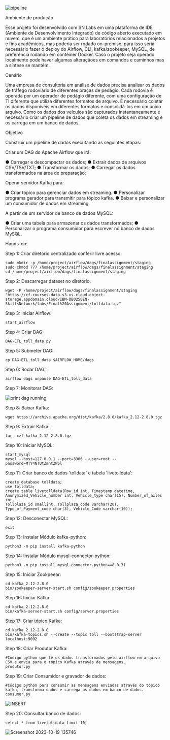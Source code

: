 ![pipeline](https://github.com/Herbet-Meneses/Airflow_Kafka_Pipeline/assets/142064420/b98cb2ac-aae1-474f-9a70-6f49df24e029)

Ambiente de produção

Esse projeto foi desenvolvido com SN Labs em uma plataforma de IDE (Ambiente de Desenvolvimento Integrado) de código aberto executado em nuvem, que é um ambiente prático para laboratórios relacionados a projetos e fins acadêmicos, mas poderia ser rodado on-premise, para isso seria necessário fazer o deploy do Airflow, CLI, kafka/zookeeper, MySQL, de preferência rodando em contêiner Docker. Caso o projeto seja operado localmente pode haver algumas alteraçãoes em comandos e caminhos mas a síntese se mantém.



Cenário

Uma empresa de consultoria em análise de dados precisa analisar os dados de tráfego rodoviário de diferentes praças de pedágio. Cada rodovia é operada por um operador de pedágio diferente, com uma configuração de TI diferente que utiliza diferentes formatos de arquivo. É necessário coletar os dados disponíveis em diferentes formatos e consolidá-los em um único arquivo. Como os dados dos veículos são capturados instantaneamente é necessário criar um pipeline de dados que coleta os dados em streaming e os carrega em um banco de dados.



Objetivo

Construir um pipeline de dados executando as seguintes etapas:

Criar um DAG do Apache Airflow que irá:

● Carregar e descompactar os dados;
● Extrair dados de arquivos CSV/TSV/TXT;
● Transformar os dados;
● Carregar os dados transformados na área de preparação;

Operar servidor Kafka para:

● Criar tópico para gerenciar dados em streaming.
● Personalizar programa gerador para transmitir para tópico kafka.
● Baixar e personalizar um consumidor de dados em streaming.

A partir de um servidor de banco de dados MySQL:

● Criar uma tabela para armazenar os dados transformados;
● Personalizar o programa consumidor para escrever no banco de dados MySQL.



Hands-on:

Step 1: Criar diretório centralizado conferir livre acesso:

    sudo mkdir -p /home/project/airflow/dags/finalassignment/staging
    sudo chmod 777 /home/project/airflow/dags/finalassignment/staging
    cd /home/project/airflow/dags/finalassignment/staging

Step 2: Descarregar dataset no diretório:

    wget -P /home/project/airflow/dags/finalassignment/staging "https://cf-courses-data.s3.us.cloud-object-storage.appdomain.cloud/IBM-DB0250EN-        SkillsNetwork/labs/Final%20Assignment/tolldata.tgz"

Step 3: Iniciar Airflow:

    start_airflow

Step 4: Criar DAG:

    DAG-ETL_toll_data.py

Step 5: Submeter DAG:

    cp DAG-ETL_toll_data $AIRFLOW_HOME/dags

Step 6: Rodar DAG:

    airflow dags unpause DAG-ETL_toll_data

Step 7: Monitorar DAG:

![print dag running](https://github.com/Herbet-Meneses/Airflow_Kafka_Pipeline/assets/142064420/27177e8d-a511-48d3-bbab-9eefec13d844)

Step 8: Baixar Kafka:

    wget https://archive.apache.org/dist/kafka/2.8.0/kafka_2.12-2.8.0.tgz

Step 9: Extrair Kafka:

    tar -xzf kafka_2.12-2.8.0.tgz

Step 10: Iniciar MySQL:

    start_mysql
    mysql --host=127.0.0.1 --port=3306 --user=root --password=MTY4NTUtZmhtZW5l

Step 11: Criar banco de dados 'tolldata' e tabela 'livetolldata':

    create database tolldata;
    use tolldata;
    create table livetolldata(Row_id int, Timestamp datetime, Anonymized_Vehicle_number int, Vehicle_type char(15), Number_of_axles int,         
    Tollplaza_id smallint, Tollplaza_code varchar(20), Type_of_Payment_code char(3), Vehicle_Code varchar(10));

Step 12: Desconectar MySQL:

    exit

Step 13: Instalar Módulo kafka-python:

    python3 -m pip install kafka-python

Step 14: Instalar Módulo mysql-connector-python:

    python3 -m pip install mysql-connector-python==8.0.31

Step 15: Iniciar Zookpeear:

    cd kafka_2.12-2.8.0
    bin/zookeeper-server-start.sh config/zookeeper.properties

Step 16: Iniciar Kafka:

    cd kafka_2.12-2.8.0
    bin/kafka-server-start.sh config/server.properties

Step 17: Criar tópico Kafka:

    cd kafka_2.12-2.8.0
    bin/kafka-topics.sh --create --topic toll --bootstrap-server localhost:9092

Step 18: Criar Produtor Kafka:

    #Código python que lê os dados transformados pelo airflow em arquivo CSV e envia para o tópico Kafka através de mensagens.
    produtor.py

Step 19: Criar Consumidor e gravador de dados:

    #Código python para consumir as mensagens enviadas através do tópico kafka, transforma dados e carrega os dados em banco de dados.
    consumer.py
![INSERT](https://github.com/Herbet-Meneses/Airflow_Kafka_Pipeline/assets/142064420/01da9b26-6538-4080-95ae-798bb302c6a0)

Step 20: Consultar banco de dados:

    select * from livetolldata limit 10;
![Screenshot 2023-10-19 135746](https://github.com/Herbet-Meneses/Airflow_Kafka_Pipeline/assets/142064420/b5059361-e891-4e6e-9161-ab8910ad7a5c)

